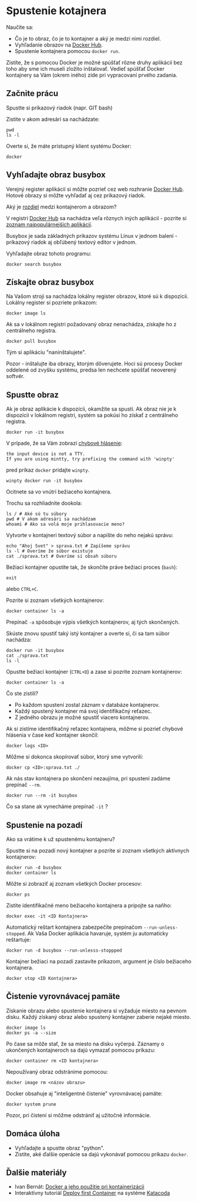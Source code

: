 # Spustenie kotajnera

Naučíte sa:

- Čo je to obraz, čo je to kontajner a aký je medzi nimi rozdiel.
- Vyhľadanie obrazov na [Docker Hub](https://hub.docker.com/).
- Spustenie kontajnera pomocou `docker run`.

Zistíte, že s pomocou Docker je možné spúšťať rôzne druhy aplikácií bez toho aby sme ich museli zložito inštalovať.
Vedieť spúšťať Docker kontajnery sa Vám (okrem iného) zíde pri vypracovaní prvého zadania.

##  Začnite prácu

Spustte si príkazový riadok (napr. GIT bash)

Zistite v akom adresári sa nachádzate:

    pwd
    ls -l

Overte si, že máte prístupný klient systému Docker:

    docker

## Vyhľadajte obraz busybox

Verejný register aplikácií si môžte pozrieť cez web rozhranie [Docker Hub](https://hub.docker.com/).
Hotové obrazy si môžte vyhľadať aj cez príkazový riadok. 

Aký je [rozdiel](https://stackoverflow.com/questions/23735149/what-is-the-difference-between-a-docker-image-and-a-container)
medzi kontajnerom a obrazom?

V registri [Docker Hub](https://hub.docker.com/) sa nachádza veľa rôznych iných aplikácií - pozrite si [zoznam najpopulárnejších aplikácií](https://hub.docker.com/search?q=&type=image).

Busybox je sada základných príkazov systému Linux v jednom balení - príkazový riadok aj obľúbený textový editor v jednom.

Vyhľadajte obraz tohoto programu:

    docker search busybox

## Získajte obraz busybox

Na Vašom stroji sa nachádza lokálny register obrazov, ktoré sú k dispozícii. Lokálny register si pozriete príkazom:

    docker image ls

Ak sa v lokálnom registri požadovaný obraz nenachádza, získajte ho z centrálneho registra.

    docker pull busybox

Tým si aplikáciu "naninštalujete".

Pozor - inštalujte iba obrazy, ktorým dôverujete. Hoci sú procesy Docker
oddelené od zvyšku systému, predsa len nechcete spúšťať neoverený softvér.


## Spustte obraz

Ak je obraz aplikácie k dispozícii, okamžite sa spustí. Ak obraz nie je k dispozícii v lokálnom registri, systém sa pokúsi ho získať z centrálneho registra.

    docker run -it busybox

V prípade, že sa Vám zobrazí [chybové hlásenie](https://stackoverflow.com/questions/48623005/docker-error-the-input-device-is-not-a-tty-if-you-are-using-mintty-try-prefi):

    the input device is not a TTY.  
    If you are using mintty, try prefixing the command with 'winpty'

pred príkaz `docker` pridajte `winpty`.

    winpty docker run -it busybox

Ocitnete sa vo vnútri bežiaceho kontajnera. 

Trochu sa rozhliadnite dookola:

    ls / # Aké sú tu súbory
    pwd # V akom adresári sa nachádzam
    whoami # Ako sa volá moje prihlasovacie meno?

Vytvorte v kontajneri textový súbor a napíšte do neho nejakú správu:

    echo "Ahoj Svet" > sprava.txt # Zapíšeme správu
    ls -l # Overíme že súbor existuje
    cat ./sprava.txt # Overíme si obsah súboru

Bežiaci kontajner opustíte tak, že skončíte práve bežiaci proces (`bash`):

    exit

alebo `CTRL+C`.

Pozrite si zoznam všetkých kontajnerov:

    docker container ls -a

Prepínač `-a` spôsobuje výpis všetkých kontajnerov, aj tých skončených.

Skúste znovu spustiť taký istý kontajner a overte si, či sa tam súbor nachádza:

    docker run -it busybox
    cat ./sprava.txt
    ls -l

Opustte bežiaci kontajner (`CTRL+D`) a zase si pozrite zoznam kontajnerov:

    docker container ls -a

Čo ste zistili? 

- Po každom spustení zostal záznam v databáze kontajnerov.
- Každý spustený kontajner má svoj identifikačný reťazec.
- Z jedného obrazu je možné spustiť viacero kontajnerov.

Ak si zistíme identifikačný reťazec kontajnera, môžme si pozrieť chybové hlásenia v čase keď kontajner skončil:

    docker logs <ID>

Môžme si dokonca skopírovať súbor, ktorý sme vytvorili:

    docker cp <ID>:sprava.txt ./

Ak nás stav kontajnera po skončení nezaujíma, pri spustení zadáme prepínač `--rm`.

    docker run --rm -it busybox

Čo sa stane ak vynecháme prepínač `-it` ?

## Spustenie na pozadí

Ako sa vrátime k už spustenému kontajneru?

Spustte si na pozadí nový kontajner a pozrite si zoznam všetkých aktívnych  kontajnerov:

<!-- Poznámka -d má iné správanie na Docker for Windows.. (kontajner hneď skončí). Asi to súvisí so čtandardným vstupom -->

    docker run -d busybox
    docker container ls

Môžte si zobraziť aj zoznam všetkých Docker procesov:

    docker ps

Zistite identifikačné meno bežiaceho kontajnera a pripojte sa naňho:

    docker exec -it <ID Kontajnera>

Automatický reštart kontajnera zabezpečíte prepínačom `--run-unless-stopped`. Ak Vaša Docker aplikácia havaruje, systém ju automaticky reštartuje:

    docker run -d busybox --run-unlesss-stoppped

Kontajner bežiaci na pozadí zastavíte príkazom, argument je číslo bežiaceho kontajnera.

    docker stop <ID Kontajnera>

## Čistenie vyrovnávacej pamäte

Získanie obrazu alebo spustenie kontajnera si vyžaduje miesto na pevnom disku. 
Každý získaný obraz alebo spustený kontajner zaberie nejaké miesto.

    docker image ls
    docker ps -a --size

Po čase sa môže stať, že sa miesto na disku vyčerpá.
Záznamy o ukončených kontajneroch sa dajú vymazať pomocou príkazu:

    docker container rm <ID kontajnera>

Nepoužívaný obraz odstránime pomocou:

    docker image rm <názov obrazu>

Docker obsahuje aj "inteligentné čistenie" vyrovnávacej pamäte:

    docker system prune

Pozor, pri čistení si môžme odstrániť aj užitočné informácie.


## Domáca úloha

- Vyhľadajte a spustte obraz "python".
- Zistite, aké ďalšie operácie sa dajú vykonávať pomocou príkazu `docker`.

## Ďalšie materiály

- Ivan Bernát: [Docker a jeho použitie pri kontajnerizácii](https://magazin.kpi.fei.tuke.sk/2019/02/docker-a-jeho-pouzitie-pri-kontajnerizacii/)
- Interaktívny tutoriál [Deploy first Container](https://www.katacoda.com/courses/docker/deploying-first-container) na systéme [Katacoda](https://www.katacoda.com)

